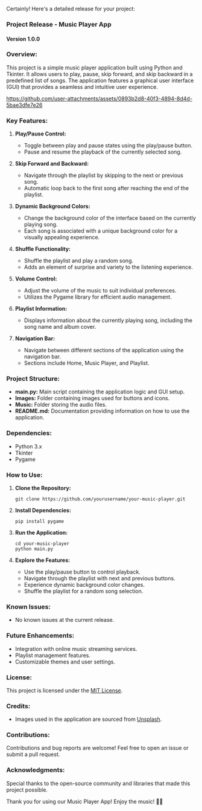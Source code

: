 Certainly! Here's a detailed release for your project:

### Project Release - Music Player App

#### Version 1.0.0

### Overview:

This project is a simple music player application built using Python and Tkinter. It allows users to play, pause, skip forward, and skip backward in a predefined list of songs. The application features a graphical user interface (GUI) that provides a seamless and intuitive user experience.




https://github.com/user-attachments/assets/0893b2d8-40f3-4894-8d4d-5bae3dfe7e26


### Key Features:

1. **Play/Pause Control:**
   - Toggle between play and pause states using the play/pause button.
   - Pause and resume the playback of the currently selected song.

2. **Skip Forward and Backward:**
   - Navigate through the playlist by skipping to the next or previous song.
   - Automatic loop back to the first song after reaching the end of the playlist.

3. **Dynamic Background Colors:**
   - Change the background color of the interface based on the currently playing song.
   - Each song is associated with a unique background color for a visually appealing experience.

4. **Shuffle Functionality:**
   - Shuffle the playlist and play a random song.
   - Adds an element of surprise and variety to the listening experience.

5. **Volume Control:**
   - Adjust the volume of the music to suit individual preferences.
   - Utilizes the Pygame library for efficient audio management.

6. **Playlist Information:**
   - Displays information about the currently playing song, including the song name and album cover.

7. **Navigation Bar:**
   - Navigate between different sections of the application using the navigation bar.
   - Sections include Home, Music Player, and Playlist.

### Project Structure:

- **main.py:** Main script containing the application logic and GUI setup.
- **Images:** Folder containing images used for buttons and icons.
- **Music:** Folder storing the audio files.
- **README.md:** Documentation providing information on how to use the application.

### Dependencies:

- Python 3.x
- Tkinter
- Pygame

### How to Use:

1. **Clone the Repository:**
   ```
   git clone https://github.com/yourusername/your-music-player.git
   ```

2. **Install Dependencies:**
   ```
   pip install pygame
   ```

3. **Run the Application:**
   ```
   cd your-music-player
   python main.py
   ```

4. **Explore the Features:**
   - Use the play/pause button to control playback.
   - Navigate through the playlist with next and previous buttons.
   - Experience dynamic background color changes.
   - Shuffle the playlist for a random song selection.

### Known Issues:

- No known issues at the current release.

### Future Enhancements:

- Integration with online music streaming services.
- Playlist management features.
- Customizable themes and user settings.

### License:

This project is licensed under the [MIT License](LICENSE).

### Credits:

- Images used in the application are sourced from [Unsplash](https://unsplash.com).

### Contributions:

Contributions and bug reports are welcome! Feel free to open an issue or submit a pull request.

### Acknowledgments:

Special thanks to the open-source community and libraries that made this project possible.

Thank you for using our Music Player App! Enjoy the music! 🎵🎶
